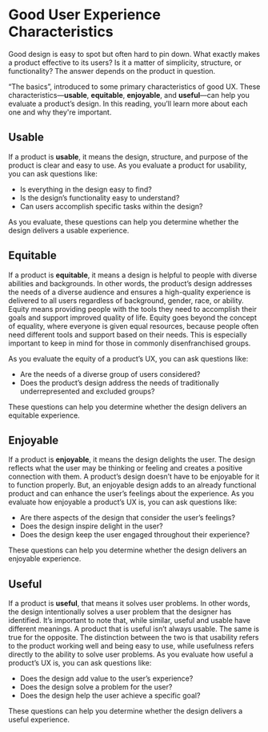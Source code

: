 # Good User Experience Characteristics

Good design is easy to spot but often hard to pin down. What exactly makes a product effective to its users? Is it a matter of simplicity, structure, or functionality? The answer depends on the product in question.

“The basics”, introduced to some primary characteristics of good UX. These characteristics—**usable**, **equitable**, **enjoyable**, and **useful**—can help you evaluate a product’s design. In this reading, you’ll learn more about each one and why they're important.

## Usable

If a product is **usable**, it means the design, structure, and purpose of the product is clear and easy to use. As you evaluate a product for usability, you can ask questions like: 

- Is everything in the design easy to find?
- Is the design’s functionality easy to understand?
- Can users accomplish specific tasks within the design?

As you evaluate, these questions can help you determine whether the design delivers a usable experience.

## Equitable

If a product is **equitable**, it means a design is helpful to people with diverse abilities and backgrounds. In other words, the product’s design addresses the needs of a diverse audience and ensures a high-quality experience is delivered to all users regardless of background, gender, race, or ability. Equity means providing people with the tools they need to accomplish their goals and support improved quality of life. Equity goes beyond the concept of equality, where everyone is given equal resources, because people often need different tools and support based on their needs. This is especially important to keep in mind for those in commonly disenfranchised groups. 

As you evaluate the equity of a product’s UX, you can ask questions like: 

- Are the needs of a diverse group of users considered?
- Does the product’s design address the needs of traditionally underrepresented and excluded groups?

These questions can help you determine whether the design delivers an equitable experience.

## Enjoyable

If a product is **enjoyable**, it means the design delights the user. The design reflects what the user may be thinking or feeling and creates a positive connection with them. A product’s design doesn’t have to be enjoyable for it to function properly. But, an enjoyable design adds to an already functional product and can enhance the user’s feelings about the experience. As you evaluate how enjoyable a product’s UX is, you can ask questions like:

- Are there aspects of the design that consider the user’s feelings?
- Does the design inspire delight in the user?
- Does the design keep the user engaged throughout their experience?

These questions can help you determine whether the design delivers an enjoyable experience.

## Useful

If a product is **useful**, that means it solves user problems. In other words, the design intentionally solves a user problem that the designer has identified. It’s important to note that, while similar, useful and usable have different meanings. A product that is useful isn’t always usable. The same is true for the opposite. The distinction between the two is that usability refers to the product working well and being easy to use, while usefulness refers directly to the ability to solve user problems. As you evaluate how useful a product’s UX is, you can ask questions like:

- Does the design add value to the user’s experience?
- Does the design solve a problem for the user?
- Does the design help the user achieve a specific goal?

These questions can help you determine whether the design delivers a useful experience.
